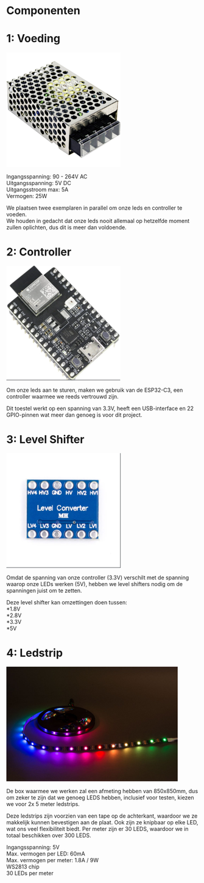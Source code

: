 # Componenten

# 1: Voeding
<img src = "voeding.jpg" height = 300></img>

<p>Ingangsspanning: 90 - 264V AC<br>
Uitgangsspanning: 5V DC<br>
Uitgangsstroom max: 5A<br>
Vermogen: 25W<br>

We plaatsen twee exemplaren in parallel om onze leds en controller te voeden.<br>
We houden in gedacht dat onze leds nooit allemaal op hetzelfde moment zullen oplichten, dus dit is meer dan voldoende. </p>


# 2: Controller
<img src = "Controller.png" height = 300></img>

<p>Om onze leds aan te sturen, maken we gebruik van de ESP32-C3, een controller waarmee we reeds vertrouwd zijn. 

Dit toestel werkt op een spanning van 3.3V, heeft een USB-interface en 22 GPIO-pinnen wat meer dan genoeg is voor dit project.


# 3: Level Shifter
<img src = "level_Schifter.png" height = 300></img>

Omdat de spanning van onze controller (3.3V) verschilt met de spanning waarop onze LEDs werken (5V), hebben we level shifters nodig om de spanningen juist om te zetten.

Deze level shifter kan omzettingen doen tussen:<br>
*1.8V<br>
*2.8V<br>
*3.3V<br>
*5V<br>



# 4: Ledstrip
<img src="ledstrip.jpg" alt="ledstrip gekozen voor ons project" height="300">

De box waarmee we werken zal een afmeting hebben van 850x850mm, dus om zeker te zijn
dat we genoeg LEDS hebben, inclusief voor testen, kiezen we voor 2x 5 meter ledstrips.

Deze ledstrips zijn voorzien van een tape op de achterkant, waardoor we ze makkelijk kunnen bevestigen
aan de plaat. Ook zijn ze knipbaar op elke LED, wat ons veel flexibiliteit biedt. Per meter zijn er 30 LEDS, waardoor we in totaal beschikken over 300 LEDS.


Ingangsspanning: 5V <br>
Max. vermogen per LED: 60mA <br>
Max. vermogen per meter: 1.8A / 9W <br>
WS2813 chip<br>
30 LEDs per meter<br>

